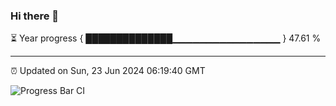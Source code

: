 ### Hi there 👋

⏳ Year progress { ██████████████▁▁▁▁▁▁▁▁▁▁▁▁▁▁▁▁ } 47.61 %

---

⏰ Updated on Sun, 23 Jun 2024 06:19:40 GMT

![Progress Bar CI](https://github.com/liununu/liununu/workflows/Progress%20Bar%20CI/badge.svg)
